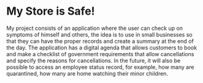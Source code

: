 # My Store is Safe!


My project consists of an application where the user can check up on symptoms of himself and others, the idea is to use in small businesses so that they can have the proper records and create a summary at the end of the day.
The application has a digital agenda that allows customers to book and make a checklist of government requirements that allow cancellations and specify the reasons for cancellations.
In the future, it will also be possible to access an employee status record, for example, how many are quarantined, how many are home watching their minor children.
